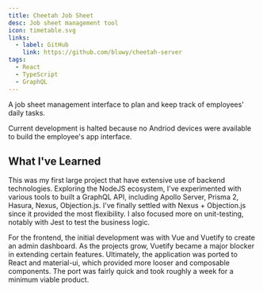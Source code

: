 ```yaml
---
title: Cheetah Job Sheet
desc: Job sheet management tool
icon: timetable.svg
links:
  - label: GitHub
    link: https://github.com/bluwy/cheetah-server
tags:
  - React
  - TypeScript
  - GraphQL
---
```


A job sheet management interface to plan and keep track of employees' daily tasks.

<!-- endexcerpt -->

Current development is halted because no Andriod devices were available to build the employee's app interface.

## What I've Learned

This was my first large project that have extensive use of backend technologies. Exploring the NodeJS ecosystem, I've experimented with various tools to built a GraphQL API, including Apollo Server, Prisma 2, Hasura, Nexus, Objection.js. I've finally settled with Nexus + Objection.js since it provided the most flexibility. I also focused more on unit-testing, notably with Jest to test the business logic.

For the frontend, the initial development was with Vue and Vuetify to create an admin dashboard. As the projects grow, Vuetify became a major blocker in extending certain features. Ultimately, the application was ported to React and material-ui, which provided more looser and composable components. The port was fairly quick and took roughly a week for a minimum viable product.
